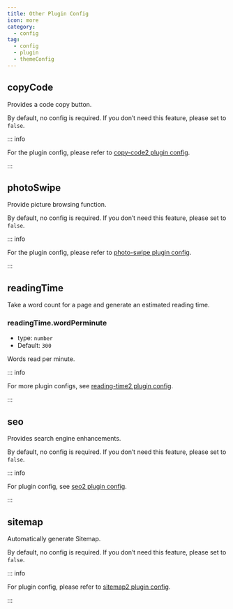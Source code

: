 ```yaml
---
title: Other Plugin Config
icon: more
category:
  - config
tag:
  - config
  - plugin
  - themeConfig
---
```


## copyCode <Badge text="enabled by default" />

Provides a code copy button.

By default, no config is required. If you don’t need this feature, please set to `false`.

::: info

For the plugin config, please refer to [copy-code2 plugin config][copy-code-config].

:::

## photoSwipe <Badge text="enabled by default" />

Provide picture browsing function.

By default, no config is required. If you don’t need this feature, please set to `false`.

::: info

For the plugin config, please refer to [photo-swipe plugin config][photo-swipe-config].

:::

## readingTime <Badge text="enabled by default" />

Take a word count for a page and generate an estimated reading time.

### readingTime.wordPerminute

- type: `number`
- Default: `300`

Words read per minute.

::: info

For more plugin configs, see [reading-time2 plugin config][reading-time-config].

:::

## seo <Badge text="enabled by default" />

Provides search engine enhancements.

By default, no config is required. If you don’t need this feature, please set to `false`.

::: info

For plugin config, see [seo2 plugin config][seo-config].

:::

## sitemap <Badge text="enabled by default" />

Automatically generate Sitemap.

By default, no config is required. If you don’t need this feature, please set to `false`.

::: info

For plugin config, please refer to [sitemap2 plugin config][sitemap-config].

:::

[copy-code-config]: https://vuepress-theme-hope.github.io/v2/copy-code/config.html
[feed-config]: https://vuepress-theme-hope.github.io/v2/feed/config/
[photo-swipe-config]: https://vuepress-theme-hope.github.io/v2/photo-swipe/config.html
[reading-time-config]: https://vuepress-theme-hope.github.io/v2/reading-time/config.html
[seo-config]: https://vuepress-theme-hope.github.io/v2/seo/config.html
[sitemap-config]: https://vuepress-theme-hope.github.io/v2/sitemap/config.html
